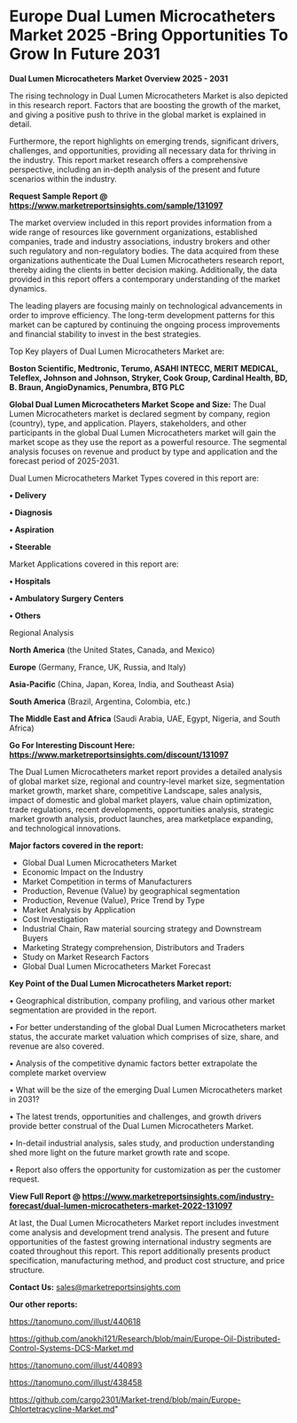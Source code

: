 # Europe Dual Lumen Microcatheters Market 2025 -Bring Opportunities To Grow In Future 2031

<Strong> Dual Lumen Microcatheters Market Overview 2025 - 2031</strong>

The rising technology in Dual Lumen Microcatheters Market is also depicted in this research report. Factors that are boosting the growth of the market, and giving a positive push to thrive in the global market is explained in detail.

Furthermore, the report highlights on emerging trends, significant drivers, challenges, and opportunities, providing all necessary data for thriving in the industry. This report market research offers a comprehensive perspective, including an in-depth analysis of the present and future scenarios within the industry.

<strong>Request Sample Report @ <a href=https://www.marketreportsinsights.com/sample/131097>https://www.marketreportsinsights.com/sample/131097</a></strong>

The market overview included in this report provides information from a wide range of resources like government organizations, established companies, trade and industry associations, industry brokers and other such regulatory and non-regulatory bodies. The data acquired from these organizations authenticate the Dual Lumen Microcatheters research report, thereby aiding the clients in better decision making. Additionally, the data provided in this report offers a contemporary understanding of the market dynamics.

The leading players are focusing mainly on technological advancements in order to improve efficiency. The long-term development patterns for this market can be captured by continuing the ongoing process improvements and financial stability to invest in the best strategies.

Top Key players of Dual Lumen Microcatheters Market are:

<strong>Boston Scientific, Medtronic, Terumo, ASAHI INTECC, MERIT MEDICAL, Teleflex, Johnson and Johnson, Stryker, Cook Group, Cardinal Health, BD, B. Braun, AngioDynamics, Penumbra, BTG PLC</strong>

<strong><b>Global Dual Lumen Microcatheters Market Scope and Size:</b></strong>
The Dual Lumen Microcatheters market is declared segment by company, region (country), type, and application. Players, stakeholders, and other participants in the global Dual Lumen Microcatheters market will gain the market scope as they use the report as a powerful resource. The segmental analysis focuses on revenue and product by type and application and the forecast period of 2025-2031.

Dual Lumen Microcatheters Market Types covered in this report are:

<strong>• Delivery

• Diagnosis

• Aspiration

• Steerable</strong>

Market Applications covered in this report are:

<strong>• Hospitals

• Ambulatory Surgery Centers

• Others</strong> 

Regional Analysis

<strong>North America</strong> (the United States, Canada, and Mexico)

<strong>Europe</strong> (Germany, France, UK, Russia, and Italy)

<strong>Asia-Pacific</strong> (China, Japan, Korea, India, and Southeast Asia)

<strong>South America</strong> (Brazil, Argentina, Colombia, etc.)

<strong>The Middle East and Africa</strong> (Saudi Arabia, UAE, Egypt, Nigeria, and South Africa)

<strong>Go For Interesting Discount Here: <a href=https://www.marketreportsinsights.com/discount/131097>https://www.marketreportsinsights.com/discount/131097</a></strong>

The Dual Lumen Microcatheters market report provides a detailed analysis of global market size, regional and country-level market size, segmentation market growth, market share, competitive Landscape, sales analysis, impact of domestic and global market players, value chain optimization, trade regulations, recent developments, opportunities analysis, strategic market growth analysis, product launches, area marketplace expanding, and technological innovations.

<strong><b>Major factors covered in the report:</b></strong>
<ul>
  <li>Global Dual Lumen Microcatheters Market </li>
  <li>Economic Impact on the Industry</li>
  <li>Market Competition in terms of Manufacturers</li>
  <li>Production, Revenue (Value) by geographical segmentation</li>
  <li>Production, Revenue (Value), Price Trend by Type</li>
  <li>Market Analysis by Application</li>
  <li>Cost Investigation</li>
  <li>Industrial Chain, Raw material sourcing strategy and Downstream Buyers</li>
  <li>Marketing Strategy comprehension, Distributors and Traders</li>
  <li>Study on Market Research Factors</li>
  <li>Global Dual Lumen Microcatheters Market Forecast</li>
</ul>

<strong><b>Key Point of the Dual Lumen Microcatheters Market report:</b></strong>

• Geographical distribution, company profiling, and various other market segmentation are provided in the report.

• For better understanding of the global Dual Lumen Microcatheters market status, the accurate market valuation which comprises of size, share, and revenue are also covered.

• Analysis of the competitive dynamic factors better extrapolate the complete market overview

• What will be the size of the emerging Dual Lumen Microcatheters market in 2031?

• The latest trends, opportunities and challenges, and growth drivers provide better construal of the Dual Lumen Microcatheters Market.

• In-detail industrial analysis, sales study, and production understanding shed more light on the future market growth rate and scope.

• Report also offers the opportunity for customization as per the customer request.

<strong><b>View Full Report @ <a href=https://www.marketreportsinsights.com/industry-forecast/dual-lumen-microcatheters-market-2022-131097>https://www.marketreportsinsights.com/industry-forecast/dual-lumen-microcatheters-market-2022-131097</a></b></strong>


At last, the Dual Lumen Microcatheters Market report includes investment come analysis and development trend analysis. The present and future opportunities of the fastest growing international industry segments are coated throughout this report. This report additionally presents product specification, manufacturing method, and product cost structure, and price structure.

<strong>Contact Us:</strong>
sales@marketreportsinsights.com

<strong>Our other reports:</strong>

<a href=https://tanomuno.com/illust/440618>https://tanomuno.com/illust/440618</a>

<a href=https://github.com/anokhi121/Research/blob/main/Europe-Oil-Distributed-Control-Systems-DCS-Market.md>https://github.com/anokhi121/Research/blob/main/Europe-Oil-Distributed-Control-Systems-DCS-Market.md</a>

<a href=https://tanomuno.com/illust/440893>https://tanomuno.com/illust/440893</a>

<a href=https://tanomuno.com/illust/438458>https://tanomuno.com/illust/438458</a>

<a href=https://github.com/cargo2301/Market-trend/blob/main/Europe-Chlortetracycline-Market.md>https://github.com/cargo2301/Market-trend/blob/main/Europe-Chlortetracycline-Market.md</a>"
